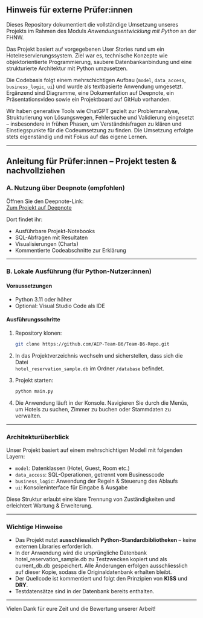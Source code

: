 ## Hinweis für externe Prüfer:innen

Dieses Repository dokumentiert die vollständige Umsetzung unseres Projekts im Rahmen des Moduls *Anwendungsentwicklung mit Python* an der FHNW.

Das Projekt basiert auf vorgegebenen User Stories rund um ein Hotelreservierungssystem. Ziel war es, technische Konzepte wie objektorientierte Programmierung, saubere Datenbankanbindung und eine strukturierte Architektur mit Python umzusetzen.

Die Codebasis folgt einem mehrschichtigen Aufbau (`model`, `data_access`, `business_logic`, `ui`) und wurde als textbasierte Anwendung umgesetzt. Ergänzend sind Diagramme, eine Dokumentation auf Deepnote, ein Präsentationsvideo sowie ein Projektboard auf GitHub vorhanden.

Wir haben generative Tools wie ChatGPT gezielt zur Problemanalyse, Strukturierung von Lösungswegen, Fehlersuche und Validierung eingesetzt – insbesondere in frühen Phasen, um Verständnisfragen zu klären und Einstiegspunkte für die Codeumsetzung zu finden. Die Umsetzung erfolgte stets eigenständig und mit Fokus auf das eigene Lernen.

---

## Anleitung für Prüfer:innen – Projekt testen & nachvollziehen

### A. Nutzung über Deepnote (empfohlen)

Öffnen Sie den Deepnote-Link:  
[Zum Projekt auf Deepnote](https://deepnote.com/workspace/DBUA-Team-C-c18e3c8f-25c5-4be0-bb77-bb8f6a66300d/project/AEP-B6-9cb1cc5b-60cb-4063-9234-00e840489c38/notebook/AEP-B6-a186cbbb02284c55b13524202bbe26ed)

Dort findet ihr:
- Ausführbare Projekt-Notebooks
- SQL-Abfragen mit Resultaten
- Visualisierungen (Charts)
- Kommentierte Codeabschnitte zur Erklärung

---

### B. Lokale Ausführung (für Python-Nutzer:innen)

#### Voraussetzungen
- Python 3.11 oder höher
- Optional: Visual Studio Code als IDE

#### Ausführungsschritte
1. Repository klonen:
   ```bash
   git clone https://github.com/AEP-Team-B6/Team-B6-Repo.git
   ```

2. In das Projektverzeichnis wechseln und sicherstellen, dass sich die Datei  
   `hotel_reservation_sample.db` im Ordner `/database` befindet.

3. Projekt starten:
   ```bash
   python main.py
   ```

4. Die Anwendung läuft in der Konsole. Navigieren Sie durch die Menüs, um Hotels zu suchen, Zimmer zu buchen oder Stammdaten zu verwalten.

---

### Architekturüberblick

Unser Projekt basiert auf einem mehrschichtigen Modell mit folgenden Layern:

- `model`: Datenklassen (Hotel, Guest, Room etc.)
- `data_access`: SQL-Operationen, getrennt vom Businesscode
- `business_logic`: Anwendung der Regeln & Steuerung des Ablaufs
- `ui`: Konsoleninterface für Eingabe & Ausgabe

Diese Struktur erlaubt eine klare Trennung von Zuständigkeiten und erleichtert Wartung & Erweiterung.

---

### Wichtige Hinweise

- Das Projekt nutzt **ausschliesslich Python-Standardbibliotheken** – keine externen Libraries erforderlich.
- In der Anwendung wird die ursprüngliche Datenbank hotel_reservation_sample.db zu Testzwecken kopiert und als current_db.db  gespeichert. Alle Änderungen erfolgen ausschliesslich auf dieser Kopie, sodass die Originaldatenbank erhalten bleibt.
- Der Quellcode ist kommentiert und folgt den Prinzipien von **KISS** und **DRY**.
- Testdatensätze sind in der Datenbank bereits enthalten.

---

Vielen Dank für eure Zeit und die Bewertung unserer Arbeit!
